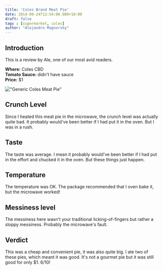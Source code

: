 ```yaml
---
title: 'Coles Brand Meat Pie'
date: 2014-09-24T12:54:00.000+10:00
draft: false
tags : [supermarket, coles]
author: "Alejandro Magnorsky"
---
```


## Introduction

This is a review by Ale, one of our most avid readers.

**Where:** Coles CBD  
**Tomato Sauce:** didn't have sauce  
**Price:** $1  

!["Generic Coles Meat Pie"](/images/coles.jpg)

## Crunch Level

Since I heated this meat pie in the microwave, the crunch level was actually
quite bad. It probably would've been better if I had put it in the oven.
But I was in a rush.

## Taste

The taste was average. I mean it probably would've been better if I
had put in the effort and chucked it in the oven. But these things just happen.

## Temperature

The temperature was OK. The package recommended that I oven bake it, but
the microwave worked!

## Messiness level

The messiness here wasn't your traditional licking-of-fingers but
rather a sloppy messiness. Probably the microwave's fault.

## Verdict

This was a cheap and convenient pie, it was also quite big. I ate two of
these pies, which meant it was good. It's not a gourmet pie but it was still
good for only $1. 6/10!
